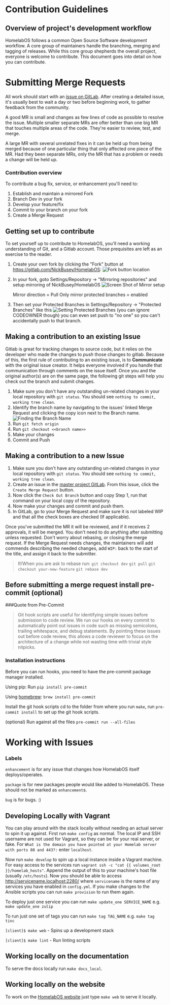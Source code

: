 # Contribution Guidelines

## Overview of project's development workflow

HomelabOS follows a common Open Source Software development workflow. A core group of maintainers handle the branching, merging and tagging of releases. While this core group shepherds the overall project, everyone is welcome to contribute. This document goes into detail on how you can contribute.

# Submitting Merge Requests

All work should start with an [issue on GitLab](https://gitlab.com/NickBusey/HomelabOS/-/issues/new). After creating a detailed issue, it's usually best to wait a day or two before beginning work, to gather feedback from the community.

A good MR is small and changes as few lines of code as possible to resolve the issue. Multiple smaller separate MRs are ofter better than one big MR that touches multiple areas of the code. They're easier to review, test, and merge.

A large MR with several unrelated fixes in it can be held up from being merged because of one particular thing that only affected one piece of the MR. Had they been separate MRs, only the MR that has a problem or needs a change will be held up.

### Contribution overview

To contribute a bug fix, service, or enhancement you'll need to:

1. Establish and maintain a mirrored Fork
2. Branch Dev in your fork
3. Develop your feature/fix
4. Commit to your branch on your fork
5. Create a Merge Request

## Getting set up to contribute

To set yourself up to contribute to HomelabOS, you'll need a working understanding of Git, and a Gitlab account. Those prequisites are left as an exercise to the reader.

1. Create your own fork by clicking the "Fork" button at https://gitlab.com/NickBusey/HomelabOS: ![Fork button location](fork.png)

2. In your fork, goto Settings/Repository -> "Mirroring repositories" and setup mirroring of NickBusey/HomelabOS
![Screen Shot of Mirror setup](mirror.png)

    Mirror direction = Pull
    Only mirror protected branches = enabled

3. Then set your Protected Branches in Settings/Repository -> "Protected Branches" like this
![Setting Protected Branches](protected-branches.png)
(you can ignore CODEOWNER though) you can even set push to "no one" so you can't accidentally push to that branch.

## Making a contribution to an existing Issue

Gitlab is great for tracking changes to source code, but it relies on the developer who made the changes to *push* those changes to gitlab. Because of this, the first rule of contributing to an existing issue, is to **Communicate** with the original issue creator. It helps everyone involved if you handle that communication through comments on the issue itself. Once you and the original author(s) are on the same page, the following git steps will help you check out the branch and submit changes.

1. Make sure you don't have any outstanding un-related changes in your local repository with `git status`. You should see `nothing to commit, working tree clean`.
2. Identify the branch name by navigating to the issues' linked Merge Request and clicking the copy icon next to the Branch name.
    ![Finding the Branch Name](branch-name.png)
4. Run `git fetch origin`
5. Run `git checkout <<branch name>>`
6. Make your changes
7. Commit and Push

## Making a contribution to a new Issue

1. Make sure you don't have any outstanding un-related changes in your local repository with `git status`. You should see `nothing to commit, working tree clean`.
2. Create an issue in the [master project GitLab](https://gitlab.com/NickBusey/HomelabOS/-/issues). From this issue, click the `Create Merge Request` button.
3. Now click the `Check Out Branch` button and copy Step 1, run that command on your local copy of the repository.
4. Now make your changes and commit and push them.
5. In GitLab, go to your Merge Request and make sure it is not labeled WIP and that all the check boxes are checked (If applicable).

Once you've submitted the MR it will be reviewed, and if it receives 2 approvals, it will be merged. You don't need to do anything after submitting unless requested. Don't worry about rebasing, or closing the merge request. If the Merge Request needs changes, the maintainers will add commends describing the needed changes, add `WIP:` back to the start of the title, and assign it back to the submitter.

> If/When you are ask to rebase run:
> `git checkout dev`
> `git pull`
> `git checkout your-new-feature`
> `git rebase dev`

## Before submitting a merge request install pre-commit (optional)

###Quote from Pre-Commit
> Git hook scripts are useful for identifying simple issues before submission to code review. We run our hooks on every commit to automatically point out issues in code such as missing semicolons, trailing whitespace, and debug statements. By pointing these issues out before code review, this allows a code reviewer to focus on the architecture of a change while not wasting time with trivial style nitpicks.

### Installation instructions

Before you can run hooks, you need to have the pre-commit package manager installed.

Using pip:
Run `pip install pre-commit`

Using [homebrew](https://brew.sh/):
`brew install pre-commit`

Install the git hook scripts
cd to the folder from where you run `make`,
run `pre-commit install` to set up the git hook scripts.

(optional) Run against all the files
`pre-commit run --all-files`

# Working with Issues

### Labels

`enhancement` is for any issue that changes how HomelabOS itself deploys/operates.

`package` is for new packages people would like added to HomelabOS. These should not be marked as `enhancement`s.

`bug` is for bugs. :)

## Developing Locally with Vagrant

You can play around with the stack locally without needing an actual server to spin it up against.
First run `make config` as normal. The local IP and SSH username are not used for Vagrant, so they can be
for your real server, or fake. For `What is the domain you have pointed at your Homelab server with ports 80 and 443?:`
enter `localhost`.

Now run `make develop` to spin up a local instance inside a Vagrant machine.
For easy access to the services run `vagrant ssh -c "cat {{ volumes_root }}/homelab_hosts"`. Append the output of this to your
machine's host file (usually `/etc/hosts`). Now you should be able to access http://servicename.localhost:2280/
where `servicename` is the name of any services you have enabled in `config.yml`.
If you make changes to the Ansible scripts you can run `make provision` to run them again.

To deploy just one service you can run `make update_one SERVICE_NAME` e.g. `make update_one zulip`

To run just one set of tags you can run `make tag TAG_NAME` e.g. `make tag tinc`

`[client]$ make web` - Spins up a development stack

`[client]$ make lint` - Run linting scripts

## Working locally on the documentation

To serve the docs locally run `make docs_local`.

## Working locally on the website

To work on the [HomelabOS website](https://homelabos.com/) just type `make web` to serve it locally.
